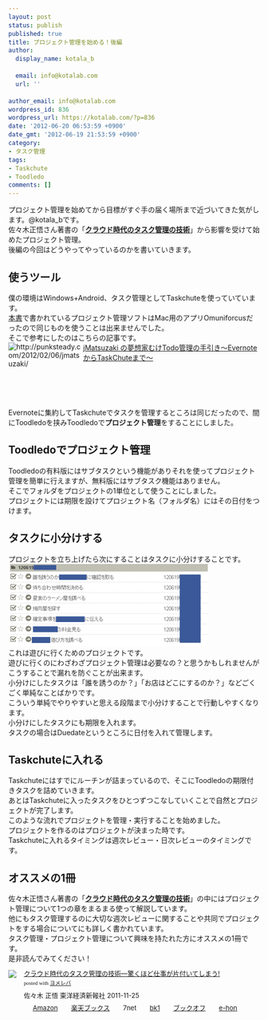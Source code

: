 ```yaml
---
layout: post
status: publish
published: true
title: プロジェクト管理を始める！後編
author:
  display_name: kotala_b

  email: info@kotalab.com
  url: ''

author_email: info@kotalab.com
wordpress_id: 836
wordpress_url: https://kotalab.com/?p=836
date: '2012-06-20 06:53:59 +0900'
date_gmt: '2012-06-19 21:53:59 +0900'
category:
- タスク管理
tags:
- Taskchute
- Toodledo
comments: []
---
```

<p>プロジェクト管理を始めてから目標がすぐ手の届く場所まで近づいてきた気がします。@kotala_bです。<br />
佐々木正悟さん著書の「<strong><a href="https://www.amazon.co.jp/exec/obidos/asin/4492580948/same-22/" title="クラウド時代のタスク管理の技術" target="_blank">クラウド時代のタスク管理の技術</a></strong>」から影響を受けて始めたプロジェクト管理。<br />
後編の今回はどうやってやっているのかを書いていきます。<br />
</p>
<!--more-->
<h2>使うツール</h2>
<p>僕の環境はWindows+Android、タスク管理としてTaskchuteを使っていています。<br />
<a href="https://www.amazon.co.jp/exec/obidos/asin/4492580948/same-22/" title="クラウド時代のタスク管理の技術" target="_blank">本書</a>で書かれているプロジェクト管理ソフトはMac用のアプリ<span class="removed_link" title="click.linksynergy.com/fs-bin/stat?id=d2yYUp776R4&amp;offerid=94348&amp;type=3&amp;subid=0&amp;tmpid=2192&amp;RD_PARM1=http%253A%252F%252Fitunes.apple.com%252Fjp%252Fapp%252Fomnifocus-for-iphone%252Fid284885288%253Fmt%253D8%2526uo%253D4%2526partnerId%253D30">Omuniforcus</span>だったので同じものを使うことは出来ませんでした。<br />
そこで参考にしたのはこちらの記事です。<br />
<a href="http://punksteady.com/2012/02/06/jmatsuzaki/" target="_blank"><img title="jMatsuzaki の夢想家むけTodo管理の手引き～EvernoteからTaskChuteまで～" src="https://capture.heartrails.com/150x130?http://punksteady.com/2012/02/06/jmatsuzaki/" alt="http://punksteady.com/2012/02/06/jmatsuzaki/" width="150" height="130" align="left" /></a><a href="http://punksteady.com/2012/02/06/jmatsuzaki/" title="jMatsuzaki の夢想家むけTodo管理の手引き～EvernoteからTaskChuteまで～" target="_blank">jMatsuzaki の夢想家むけTodo管理の手引き～EvernoteからTaskChuteまで～</a><br style="clear:both;" />Evernoteに集約してTaskchuteでタスクを管理するところは同じだったので、間にToodledoを挟みToodledoで<strong>プロジェクト管理</strong>をすることにしました。</p>
<h2>Toodledoでプロジェクト管理</h2>
<p>Toodledoの有料版にはサブタスクという機能がありそれを使ってプロジェクト管理を簡単に行えますが、無料版にはサブタスク機能はありません。<br />
そこでフォルダをプロジェクトの1単位として使うことにしました。<br />
プロジェクトには期限を設けてプロジェクト名（フォルダ名）にはその日付をつけます。</p>
<h2>タスクに小分けする</h2>
<p>プロジェクトを立ち上げたら次にすることはタスクに小分けすることです。<br />
<a href="/wp-content/uploads/project_120619.jpg" target="_blank"><img src="/wp-content/uploads/project_120619.jpg" alt="" title="project_120619" width="400" height="165" class="alignnone size-full wp-image-831" /></a><br style="clear:both;" />これは遊びに行くためのプロジェクトです。<br />
遊びに行くのにわざわざプロジェクト管理は必要なの？と思うかもしれませんがこうすることで漏れを防ぐことが出来ます。<br />
小分けにしたタスクは「誰を誘うのか？」「お店はどこにするのか？」などごくごく単純なことばかりです。<br />
こういう単純でやりやすいと思える段階まで小分けすることで行動しやすくなります。<br />
小分けにしたタスクにも期限を入れます。<br />
タスクの場合はDuedateというところに日付を入れて管理します。</p>
<h2>Taskchuteに入れる</h2>
<p>Taskchuteにはすでにルーチンが詰まっているので、そこにToodledoの期限付きタスクを詰めていきます。<br />
あとはTaskchuteに入ったタスクをひとつずつこなしていくことで自然とプロジェクトが完了します。<br />
このような流れでプロジェクトを管理・実行することを始めました。<br />
プロジェクトを作るのはプロジェクトが決まった時です。<br />
Taskchuteに入れるタイミングは週次レビュー・日次レビューのタイミングです。</p>
<h2>オススメの1冊</h2>
<p>佐々木正悟さん著書の「<strong><a href="https://www.amazon.co.jp/exec/obidos/asin/4492580948/same-22/" title="クラウド時代のタスク管理の技術" target="_blank">クラウド時代のタスク管理の技術</a></strong>」の中にはプロジェクト管理について1つの章をまるまる使って解説しています。<br />
他にもタスク管理するのに大切な週次レビューに関することや共同でプロジェクトをする場合についてにも詳しく書かれています。<br />
タスク管理・プロジェクト管理について興味を持たれた方にオススメの1冊です。<br />
是非読んでみてください！</p>
<div class="booklink-box" style="text-align:left;padding-bottom:20px;font-size:small;/zoom: 1;overflow: hidden;">
<div class="booklink-image" style="float:left;margin:0 15px 10px 0;"><a href="https://www.amazon.co.jp/exec/obidos/asin/4492580948/same-22/" name="booklink" rel="nofollow" target="_blank"><img src="https://images-fe.ssl-images-amazon.com/images/I/41Uk63c9VWL._SL160_.jpg" style="border: none;" /></a></div>
<div class="booklink-info" style="line-height:120%;/zoom: 1;overflow: hidden;">
<div class="booklink-name" style="margin-bottom:10px;line-height:120%"><a href="https://www.amazon.co.jp/exec/obidos/asin/4492580948/same-22/" rel="nofollow" name="booklink" target="_blank">クラウド時代のタスク管理の技術―驚くほど仕事が片付いてしまう!</a>
<div class="booklink-powered-date" style="font-size:8pt;margin-top:5px;font-family:verdana;line-height:120%">posted with <a href="https://yomereba.com" target="_blank">ヨメレバ</a></div>
</div>
<div class="booklink-detail" style="margin-bottom:5px;">佐々木 正悟 東洋経済新報社 2011-11-25    </div>
<div class="booklink-link2" style="margin-top:10px;">
<div class="shoplinkamazon" style="display:inline;margin-right:5px;background: url('https://img.yomereba.com/tam_y.gif') 0 0 no-repeat;padding: 2px 0 2px 18px;white-space: nowrap;"><a href="https://www.amazon.co.jp/exec/obidos/asin/4492580948/same-22/" rel="nofollow" target="_blank" title="アマゾン" >Amazon</a></div>
<div class="shoplinkrakuten" style="display:inline;margin-right:5px;background: url('https://img.yomereba.com/tam_y.gif') 0 -50px no-repeat;padding: 2px 0 2px 18px;white-space: nowrap;"><a href="https://hb.afl.rakuten.co.jp/hgc/0fa7afc8.bbfc196a.0fa7afc9.d56c38f1/?pc=http%3A%2F%2Fbooks.rakuten.co.jp%2Frb%2F11380563%2F%3Fscid%3Daf_ich_link_urltxt%26m%3Dhttp%3A%2F%2Fm.rakuten.co.jp%2Fev%2Fbook%2F" rel="nofollow" target="_blank" title="楽天ブックス" >楽天ブックス</a></div>
<div class="shoplinkseven" style="display:inline;margin-right:5px;background: url('https://img.yomereba.com/tam_y.gif') 0 -100px no-repeat;padding: 2px 0 2px 18px;white-space: nowrap;"><span class="removed_link" title="click.linksynergy.com/fs-bin/click?id=d2yYUp776R4&amp;subid=&amp;offerid=197738.1&amp;type=10&amp;tmpid=1787&amp;RD_PARM1=http%253A%252F%252Fwww.7netshopping.jp%252Fbooks%252Fsearch_result%252F%253Fctgy%253Dbooks%2526code%253D4492580948">7net</span></div>
<div class="shoplinkbk1" style="display:inline;margin-right:5px;background: url('https://img.yomereba.com/tam_y.gif') 0 -150px no-repeat;padding: 2px 0 2px 18px;white-space: nowrap;"><a href="https://ck.jp.ap.valuecommerce.com/servlet/referral?sid=2967684&pid=881104827&vc_url=http%3A%2F%2Fhonto.jp%2Fnetstore%2Fsearch_021_104492580948.html%3Fsrchf%3D1%26srchGnrNm%3D1" target="_blank" title="bk1" >bk1</a></div>
<div class="shoplinkbookoff" style="display:inline;margin-right:5px;background: url('https://img.yomereba.com/tam_y.gif') 0 -200px no-repeat;padding: 2px 0 2px 18px;white-space: nowrap;"><a href="https://click.linksynergy.com/fs-bin/click?id=d2yYUp776R4&subid=&offerid=169505.1&type=10&tmpid=3677&RD_PARM1=http%253A%252F%252Fwww.bookoffonline.co.jp%252Fdisplay%252FL001%252Cbg%253D12%252Cq%253D9784492580943" rel="nofollow" target="_blank" title="ブックオフオンライン" >ブックオフ</a></div>
<div class="shoplinkehon" style="display:inline;margin-right:5px;background: url('https://img.yomereba.com/tam_y.gif') 0 -250px no-repeat;padding: 2px 0 2px 18px;white-space: nowrap;"><a href="https://ck.jp.ap.valuecommerce.com/servlet/referral?sid=2967684&pid=881116635&vc_url=http%3A%2F%2Fwww.e-hon.ne.jp%2Fbec%2FSA%2FDetail%3FrefISBN%3D4492580948" target="_blank" title="e-hon" >e-hon</a></div>
</div>
</div>
</div>
